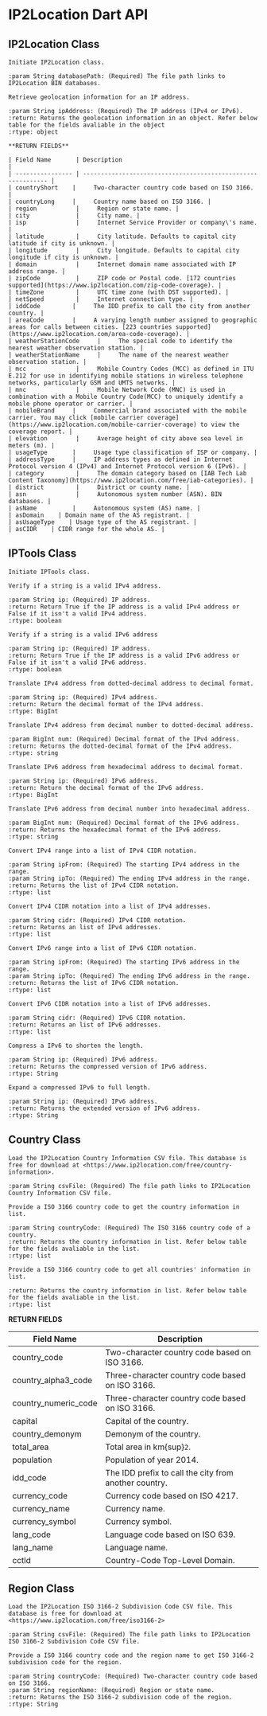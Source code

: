 # IP2Location Dart API

## IP2Location Class

```{py:class} IP2Location(databasePath)
Initiate IP2Location class.

:param String databasePath: (Required) The file path links to IP2Location BIN databases.
```

```{py:function} getAll(ipAddress)
Retrieve geolocation information for an IP address.

:param String ipAddress: (Required) The IP address (IPv4 or IPv6).
:return: Returns the geolocation information in an object. Refer below table for the fields avaliable in the object
:rtype: object

**RETURN FIELDS**

| Field Name       | Description                                                  |
| ---------------- | ------------------------------------------------------------ |
| countryShort    |     Two-character country code based on ISO 3166. |
| countryLong     |     Country name based on ISO 3166. |
| region           |     Region or state name. |
| city             |     City name. |
| isp              |     Internet Service Provider or company\'s name. |
| latitude         |     City latitude. Defaults to capital city latitude if city is unknown. |
| longitude        |     City longitude. Defaults to capital city longitude if city is unknown. |
| domain           |     Internet domain name associated with IP address range. |
| zipCode          |     ZIP code or Postal code. [172 countries supported](https://www.ip2location.com/zip-code-coverage). |
| timeZone         |     UTC time zone (with DST supported). |
| netSpeed         |     Internet connection type. |
| iddCode         |     The IDD prefix to call the city from another country. |
| areaCode        |     A varying length number assigned to geographic areas for calls between cities. [223 countries supported](https://www.ip2location.com/area-code-coverage). |
| weatherStationCode     |     The special code to identify the nearest weather observation station. |
| weatherStationName     |     The name of the nearest weather observation station. |
| mcc              |     Mobile Country Codes (MCC) as defined in ITU E.212 for use in identifying mobile stations in wireless telephone networks, particularly GSM and UMTS networks. |
| mnc              |     Mobile Network Code (MNC) is used in combination with a Mobile Country Code(MCC) to uniquely identify a mobile phone operator or carrier. |
| mobileBrand     |     Commercial brand associated with the mobile carrier. You may click [mobile carrier coverage](https://www.ip2location.com/mobile-carrier-coverage) to view the coverage report. |
| elevation        |     Average height of city above sea level in meters (m). |
| usageType       |     Usage type classification of ISP or company. |
| addressType     |     IP address types as defined in Internet Protocol version 4 (IPv4) and Internet Protocol version 6 (IPv6). |
| category         |     The domain category based on [IAB Tech Lab Content Taxonomy](https://www.ip2location.com/free/iab-categories). |
| district         |     District or county name. |
| asn              |     Autonomous system number (ASN). BIN databases. |
| asName          |     Autonomous system (AS) name. |
| asDomain    | Domain name of the AS registrant. |
| asUsageType    | Usage type of the AS registrant. |
| asCIDR    | CIDR range for the whole AS. |
```

## IPTools Class

```{py:class} IPTools ()
Initiate IPTools class.
```

```{py:function} isIPv4(ip)
Verify if a string is a valid IPv4 address.

:param String ip: (Required) IP address.
:return: Return True if the IP address is a valid IPv4 address or False if it isn't a valid IPv4 address.
:rtype: boolean
```

```{py:function} isIPv6(ip)
Verify if a string is a valid IPv6 address

:param String ip: (Required) IP address.
:return: Return True if the IP address is a valid IPv6 address or False if it isn't a valid IPv6 address.
:rtype: boolean
```

```{py:function} ipv4ToDecimal(ip)
Translate IPv4 address from dotted-decimal address to decimal format.

:param String ip: (Required) IPv4 address.
:return: Return the decimal format of the IPv4 address.
:rtype: BigInt
```

```{py:function} decimalToIPv4(num)
Translate IPv4 address from decimal number to dotted-decimal address.

:param BigInt num: (Required) Decimal format of the IPv4 address.
:return: Returns the dotted-decimal format of the IPv4 address.
:rtype: string
```

```{py:function} ipv6ToDecimal(ip)
Translate IPv6 address from hexadecimal address to decimal format.

:param String ip: (Required) IPv6 address.
:return: Return the decimal format of the IPv6 address.
:rtype: BigInt
```

```{py:function} decimalToIPv6(num)
Translate IPv6 address from decimal number into hexadecimal address.

:param BigInt num: (Required) Decimal format of the IPv6 address.
:return: Returns the hexadecimal format of the IPv6 address.
:rtype: string
```

```{py:function} ipv4ToCidr(ipFrom, ipTo)
Convert IPv4 range into a list of IPv4 CIDR notation.

:param String ipFrom: (Required) The starting IPv4 address in the range.
:param String ipTo: (Required) The ending IPv4 address in the range.
:return: Returns the list of IPv4 CIDR notation.
:rtype: list
```

```{py:function} cidrToIPv4(cidr)
Convert IPv4 CIDR notation into a list of IPv4 addresses.

:param String cidr: (Required) IPv4 CIDR notation.
:return: Returns an list of IPv4 addresses.
:rtype: list
```

```{py:function} ipv6ToCidr(ipFrom, ipTo)
Convert IPv6 range into a list of IPv6 CIDR notation.

:param String ipFrom: (Required) The starting IPv6 address in the range.
:param String ipTo: (Required) The ending IPv6 address in the range.
:return: Returns the list of IPv6 CIDR notation.
:rtype: list
```

```{py:function} cidrToIPv6(cidr)
Convert IPv6 CIDR notation into a list of IPv6 addresses.

:param String cidr: (Required) IPv6 CIDR notation.
:return: Returns an list of IPv6 addresses.
:rtype: list
```

```{py:function} compressIPv6(ip)
Compress a IPv6 to shorten the length.

:param String ip: (Required) IPv6 address.
:return: Returns the compressed version of IPv6 address.
:rtype: String
```

```{py:function} expandIPv6(ip)
Expand a compressed IPv6 to full length.

:param String ip: (Required) IPv6 address.
:return: Returns the extended version of IPv6 address.
:rtype: String
```

## Country Class

```{py:function} fromFile(csvFile)
Load the IP2Location Country Information CSV file. This database is free for download at <https://www.ip2location.com/free/country-information>.

:param String csvFile: (Required) The file path links to IP2Location Country Information CSV file.
```

```{py:function} getCountryInfo(countryCode)
Provide a ISO 3166 country code to get the country information in list.

:param String countryCode: (Required) The ISO 3166 country code of a country.
:return: Returns the country information in list. Refer below table for the fields avaliable in the list.
:rtype: list
```

```{py:function} getAllCountryInfo()
Provide a ISO 3166 country code to get all countries' information in list.

:return: Returns the country information in list. Refer below table for the fields avaliable in the list.
:rtype: list
```

**RETURN FIELDS**

| Field Name       | Description                                                  |
| ---------------- | ------------------------------------------------------------ |
| country_code     | Two-character country code based on ISO 3166.                |
| country_alpha3_code | Three-character country code based on ISO 3166.           |
| country_numeric_code | Three-character country code based on ISO 3166.          |
| capital          | Capital of the country.                                      |
| country_demonym  | Demonym of the country.                                      |
| total_area       | Total area in km{sup}`2`.                                    |
| population       | Population of year 2014.                                     |
| idd_code         | The IDD prefix to call the city from another country.        |
| currency_code    | Currency code based on ISO 4217.                             |
| currency_name    | Currency name.                                               |
| currency_symbol  | Currency symbol.                                             |
| lang_code        | Language code based on ISO 639.                              |
| lang_name        | Language name.                                               |
| cctld            | Country-Code Top-Level Domain.                               |

## Region Class

```{py:function} fromFile(csvFile)
Load the IP2Location ISO 3166-2 Subdivision Code CSV file. This database is free for download at <https://www.ip2location.com/free/iso3166-2>

:param String csvFile: (Required) The file path links to IP2Location ISO 3166-2 Subdivision Code CSV file.
```

```{py:function} getRegionCode(countryCode, regionName)
Provide a ISO 3166 country code and the region name to get ISO 3166-2 subdivision code for the region.

:param String countryCode: (Required) Two-character country code based on ISO 3166.
:param String regionName: (Required) Region or state name.
:return: Returns the ISO 3166-2 subdivision code of the region.
:rtype: String
```
